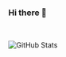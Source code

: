 ### Hi there 👋

<!--
**SarcasticGeek/SarcasticGeek** is a ✨ _special_ ✨ repository because its `README.md` (this file) appears on your GitHub profile.

Here are some ideas to get you started:

- 🔭 I’m currently working on ...
- 🌱 I’m currently learning ...
- 👯 I’m looking to collaborate on ...
- 🤔 I’m looking for help with ...
- 💬 Ask me about ...
- 📫 How to reach me: ...
- 😄 Pronouns: ...
- ⚡ Fun fact: ...
-->

<br/>
<p><img src="https://github-readme-stats.vercel.app/api?username=SarcasticGeek&amp;show_icons=true&theme=calm" alt="GitHub Stats"></p>
